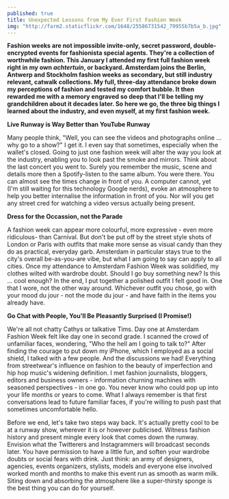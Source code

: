 ```yaml
---
published: true
title: Unexpected Lessons from My Ever First Fashion Week
img: "http://farm2.staticflickr.com/1648/25586731542_79955b7b5a_b.jpg"
---
```

**Fashion weeks are not impossible invite-only, secret password, double-encrypted events for fashionista special agents. They're a collection of worthwhile fashion. This January I attended my first full fashion week right in my own *achtertuin*, or backyard. Amsterdam joins the Berlin, Antwerp and Stockholm fashion weeks as secondary, but still industry relevant, catwalk collections. My full, three-day attendance broke down my perceptions of fashion and tested my comfort bubble. It then rewarded me with a memory engraved so deep that I'll be telling my grandchildren about it decades later. So here we go, the three big things I learned about the industry, and even myself, at my first fashion week.**

**Live Runway is Way Better than YouTube Runway**  

Many people think, "Well, you can see the videos and photographs online ... why go to a show?" I get it. I even say that sometimes, especially when the wallet's closed. Going to just one fashion week will alter the way you look at the industry, enabling you to look past the smoke and mirrors. Think about the last concert you went to. Surely you remember the music, scene and details more then a Spotify-listen to the same album. You were there. You can almost see the times change in front of you. A computer cannot, yet (I'm still waiting for this technology Google nerds), evoke an atmosphere to help you better internalise the information in front of you. Nor will you get any street cred for watching a video versus actually being present. 

**Dress for the Occassion, not the Parade**  

A fashion week can appear more colourful, more expressive - even more ridiculous- than Carnival. But don't be put off by the street style shots of London or Paris with outfits that make more sense as visual candy than they do as practical, everyday garb. Amsterdam in particular stays true to the city's overall be-as-you-are vibe, but what I am going to say can apply to all cities. Once my attendance to Amsterdam Fashion Week was solidified, my clothes wilted with wardrobe doubt. Should I go buy something new? Is this ... cool enough? In the end, I put together a polished outfit I felt good in. One that I wore, not the other way around. Whichever outfit you chose, go with your mood du jour - not the mode du jour - and have faith in the items you already have.

**Go Chat with People, You'll Be Pleasantly Surprised (I Promise!)**  

We're all not chatty Cathys or talkative Tims. Day one at Amsterdam Fashion Week felt like day one in second grade. I scanned the crowd of unfamiliar faces, wondering, "Who the hell am I going to talk to?" After finding the courage to put down my iPhone, which I employed as a social shield, I talked with a few people. And the discussions we had! Everything from streetwear's influence on fashion to the beauty of imperfection and hip hop music's widening definition. I met fashion journalists, bloggers, editors and business owners - information churning machines with seasoned perspectives - in one go. You never know who could pop up into your life months or years to come. What I always remember is that first conversations lead to future familiar faces, if you're willing to push past that sometimes uncomfortable hello.

Before we end, let's take two steps way back. It's actually pretty cool to be at a runway show, wherever it is or however publicised. Witness fashion history and present mingle every look that comes down the runway. Envision what the Twitterers and Instagrammers will broadcast seconds later. You have permission to have a little fun, and soften your wardrobe doubts or social fears with drink. Just think: an army of designers, agencies, events organizers, stylists, models and everyone else involved worked month and months to make this event run as smooth as warm milk. Siting down and absorbing the atmosphere like a super-thirsty sponge is the best thing you can do for yourself.

